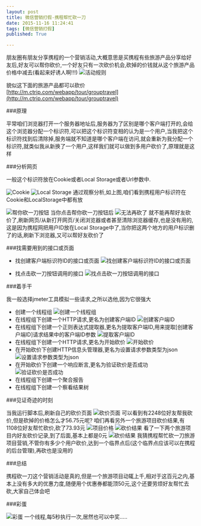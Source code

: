 ```yaml
---
layout: post
title: 微信营销打假-携程帮忙砍一刀
date: 2015-11-16 11:24:41
tags: [微信营销打假]
published: True

---
```

朋友圈有朋友分享携程的一个营销活动,大概意思是买携程有些旅游产品分享给好友后,好友可以帮你砍价,一个好友只有一次砍价机会,砍掉的价钱就从这个旅游产品价格中减去(看起来好诱人啊!!!)
![活动规则](http://7xnxev.com1.z0.glb.clouddn.com/2015-11-16/20151116135355.png)

貌似这下面的旅游产品都可以砍价[http://m.ctrip.com/webapp/tour/grouptravel](http://m.ctrip.com/webapp/tour/grouptravel)

###原理

平常咱们浏览器打开一个服务器地址后,服务器为了区别是哪个客户端打开的,会给这个浏览器分配一个标识符,可以把这个标识符变相的认为是一个用户,当我把这个标识符找到后清除掉,服务端就不知道是哪个客户端在访问,就会重新为我分配一个标识符,就类似我从新换了一个用户,这样我们就可以做到多用户砍价了,原理就是这样

###分析网页

一般这个标识符放在Cookie或者Local Storage或者Url参数中.

![Cookie](http://7xnxev.com1.z0.glb.clouddn.com/2015-11-16/20151116140112.png)
![Local Storage](http://7xnxev.com1.z0.glb.clouddn.com/2015-11-16/20151116140034.png)
通过观察分析,如上图,咱们看到携程用户标识符在Cookie和LocalStorage中都有放

![帮你砍一刀按钮](http://7xnxev.com1.z0.glb.clouddn.com/2015-11-16/20151116142952.png)
当你点击帮你砍一刀按钮后
![无法再砍了](http://7xnxev.com1.z0.glb.clouddn.com/2015-11-16/20151116143551.png)
就不能再帮好友砍价了,刷新网页/从新打开网页/关闭浏览器或者甚至清除浏览器缓存,也是没有用的,这是因为携程网把用户ID放在Local Storage中了,当你把这两个地方的用户标识删了的话,刷新下浏览器,又可以帮好友砍价了

###找需要用到的接口或页面

* 找创建客户端标识符ID的接口或页面
![找创建客户端标识符ID的接口或页面](http://7xnxev.com1.z0.glb.clouddn.com/2015-11-16/20151116145942.png)

* 找点击砍一刀按钮调用的接口
![找点击砍一刀按钮调用的接口](http://7xnxev.com1.z0.glb.clouddn.com/2015-11-16/20151116150330.png)

###着手干

我一般选择jmeter工具模拟一些请求,之所以选他,因为它很强大

* 创建一个线程组
![创建一个线程组](http://7xnxev.com1.z0.glb.clouddn.com/2015-11-16/20151116150331.png)
* 在线程组下创建一个HTTP请求,更名为创建客户端ID
![创建客户端ID](http://7xnxev.com1.z0.glb.clouddn.com/2015-11-16/20151116150332.png)
* 在线程组下创建一个正则表达式提取器,更名为提取客户端ID,用来提取[创建客户端ID]请求结果中的客户端ID参数
![提取客户端ID](http://7xnxev.com1.z0.glb.clouddn.com/2015-11-16/20151116150333.png)
* 在线程组下创建一个HTTP请求,更名为开始砍价
![开始砍价](http://7xnxev.com1.z0.glb.clouddn.com/2015-11-16/20151116150334.png)
* 在开始砍价下创建HTTP信息头管理器,更名为设置请求参数类型为json
![设置请求参数类型为json](http://7xnxev.com1.z0.glb.clouddn.com/2015-11-16/20151116150335.png)
* 在开始砍价下创建一个响应断言,更名为验证砍价是否成功
![验证砍价是否成功](http://7xnxev.com1.z0.glb.clouddn.com/2015-11-16/20151116150336.png)
* 在线程组下创建一个聚合报告
* 在线程组下创建一个察看结果树

###见证奇迹的时刻

当我运行脚本后,刷新自己的砍价页面
![砍价页面](http://7xnxev.com1.z0.glb.clouddn.com/2015-11-16/IMG_0743.PNG)
可以看到有2248位好友帮我砍价,但是砍掉的价格怎么才56.75元呢?
咱们再看另外一个旅游项目砍价结果,有1108位好友帮忙砍价,砍了73.93元
![项目价格](http://7xnxev.com1.z0.glb.clouddn.com/2015-11-16/20151116150338.png)
![砍价结果](http://7xnxev.com1.z0.glb.clouddn.com/2015-11-16/20151116150337.png)
看了一下两个旅游项目内好友砍价记录,到了后面,基本上都是0元
![砍价结果](http://7xnxev.com1.z0.glb.clouddn.com/2015-11-16/IMG_0744.PNG)
我猜携程帮忙砍一刀旅游项目营销,不管你有多少个用户砍价,达到一个临界点后(这个临界点应该可以在携程的后台管理),再砍也是没用的

###总结

携程砍一刀这个营销活动是真的,但是一个旅游项目动辄上千,相对于这百元之内,基本上没有多大的优惠力度,随便用个优惠券都能顶50元,这个还要劳烦好友帮忙去砍,大家自己体会吧

###彩蛋

![彩蛋](http://7xnxev.com1.z0.glb.clouddn.com/2015-11-15/2015-11-16%2011%3A44%3A40.png)
一个线程,每5秒执行一次,居然也可以中奖.....

